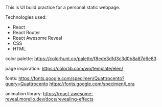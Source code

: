 This is UI build practice for a personal static webpage.

Technologies used:
- React
- React Router
- React Awesome Reveal
- CSS
- HTML

color palette:
https://colorhunt.co/palette/f8ede3dfd3c3d0b8a87d6e83

page inspiration:
https://colorlib.com/wp/template/elen/

fonts:
https://fonts.google.com/specimen/Quattrocento?query=Quattrocento
https://fonts.google.com/specimen/Lora

animation library:
https://react-awesome-reveal.morello.dev/docs/revealing-effects